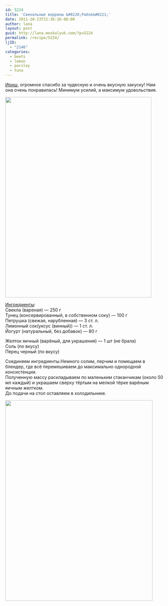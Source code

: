 ```yaml
---
id: 5224
title: 'Свекольные веррины &#8220;Рабле&#8221;'
date: 2011-10-23T22:36:16-08:00
author: lana
layout: post
guid: http://lana.moskalyuk.com/?p=5224
permalink: /recipe/5224/
ljID:
  - "2146"
categories:
  - beets
  - lemon
  - parsley
  - tuna
---
```

[Ириш](http://irrez.livejournal.com/36661.html?view=2243125#t2243125), огромное спасибо за чудесную и очень вкусную закуску! Нам она очень понравилась! Минимум усилий, а максимум удовольствия.

<img loading="lazy" class="alignnone" title="beet terrine" src="http://farm7.static.flickr.com/6220/6275708124_840e17f214_z.jpg" alt="" width="466" height="640" /> 

[Ингредиенты](http://irrez.livejournal.com/36661.html?view=2243125#t2243125):  
Свекла (вареная) — 250 г  
Тунец (консервированный, в собственном соку) — 100 г  
Петрушка (свежая, нарубленная) — 3 ст. л.  
Лимонный сок(уксус (винный)) — 1 ст. л.  
Йогурт (натуральный, без добавок) — 80 г

Желток яичный (варёный, для украшения) — 1 шт (не брала)  
Соль (по вкусу)  
Перец черный (по вкусу)

Соединяем ингредиенты.Немного солим, перчим и помещаем в блендер, где всё перемешиваем до максимально однородной консистенции.  
Полученную массу раскладываем по маленьким стаканчикам (около 50 мл каждый) и украшаем сверху тёртым на мелкой тёрке варёным яичным желтком.  
До подачи на стол оставляем в холодильнике.

<img loading="lazy" class="alignnone" title="beets" src="http://farm7.static.flickr.com/6092/6275183989_20c4e2c49e_z.jpg" alt="" width="470" height="640" />